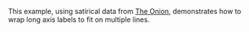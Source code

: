 This example, using satirical data from [The Onion](http://www.theonion.com/articles/why-are-we-leaving-facebook,34167/), demonstrates how to wrap long axis labels to fit on multiple lines.